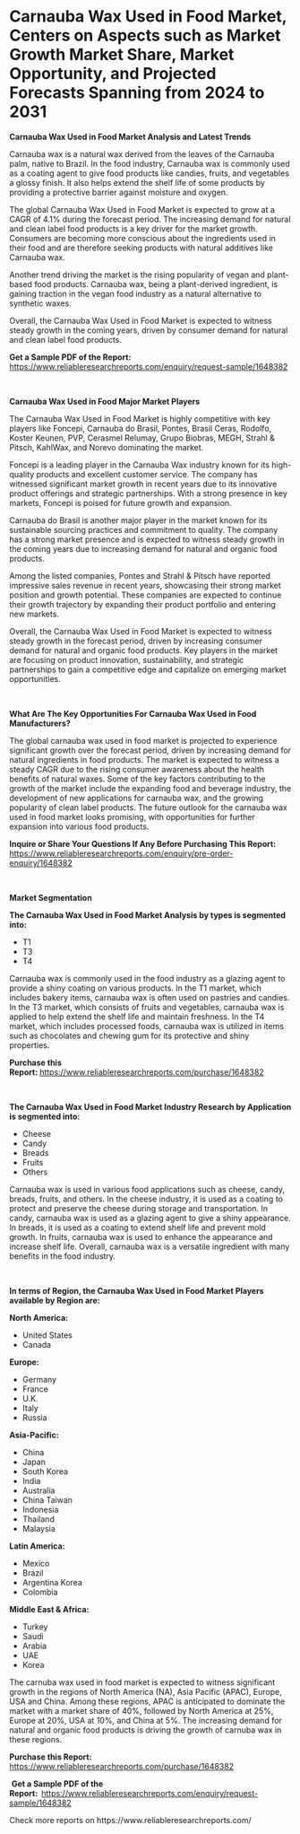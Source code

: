 <p><h1>Carnauba Wax Used in Food Market, Centers on Aspects such as Market Growth Market Share, Market Opportunity, and Projected Forecasts Spanning from 2024 to 2031</h1></p><p><strong>Carnauba Wax Used in Food Market Analysis and Latest Trends</strong></p>
<p><p>Carnauba wax is a natural wax derived from the leaves of the Carnauba palm, native to Brazil. In the food industry, Carnauba wax is commonly used as a coating agent to give food products like candies, fruits, and vegetables a glossy finish. It also helps extend the shelf life of some products by providing a protective barrier against moisture and oxygen.</p><p>The global Carnauba Wax Used in Food Market is expected to grow at a CAGR of 4.1% during the forecast period. The increasing demand for natural and clean label food products is a key driver for the market growth. Consumers are becoming more conscious about the ingredients used in their food and are therefore seeking products with natural additives like Carnauba wax.</p><p>Another trend driving the market is the rising popularity of vegan and plant-based food products. Carnauba wax, being a plant-derived ingredient, is gaining traction in the vegan food industry as a natural alternative to synthetic waxes.</p><p>Overall, the Carnauba Wax Used in Food Market is expected to witness steady growth in the coming years, driven by consumer demand for natural and clean label food products.</p></p>
<p><strong>Get a Sample PDF of the Report:&nbsp;</strong> <a href="https://www.reliableresearchreports.com/enquiry/request-sample/1648382">https://www.reliableresearchreports.com/enquiry/request-sample/1648382</a></p>
<p>&nbsp;</p>
<p><strong>Carnauba Wax Used in Food Major Market Players</strong></p>
<p><p>The Carnauba Wax Used in Food Market is highly competitive with key players like Foncepi, Carnauba do Brasil, Pontes, Brasil Ceras, Rodolfo, Koster Keunen, PVP, Cerasmel Relumay, Grupo Biobras, MEGH, Strahl & Pitsch, KahlWax, and Norevo dominating the market. </p><p>Foncepi is a leading player in the Carnauba Wax industry known for its high-quality products and excellent customer service. The company has witnessed significant market growth in recent years due to its innovative product offerings and strategic partnerships. With a strong presence in key markets, Foncepi is poised for future growth and expansion.</p><p>Carnauba do Brasil is another major player in the market known for its sustainable sourcing practices and commitment to quality. The company has a strong market presence and is expected to witness steady growth in the coming years due to increasing demand for natural and organic food products.</p><p>Among the listed companies, Pontes and Strahl & Pitsch have reported impressive sales revenue in recent years, showcasing their strong market position and growth potential. These companies are expected to continue their growth trajectory by expanding their product portfolio and entering new markets.</p><p>Overall, the Carnauba Wax Used in Food Market is expected to witness steady growth in the forecast period, driven by increasing consumer demand for natural and organic food products. Key players in the market are focusing on product innovation, sustainability, and strategic partnerships to gain a competitive edge and capitalize on emerging market opportunities.</p></p>
<p>&nbsp;</p>
<p><strong>What Are The Key Opportunities For Carnauba Wax Used in Food Manufacturers?</strong></p>
<p><p>The global carnauba wax used in food market is projected to experience significant growth over the forecast period, driven by increasing demand for natural ingredients in food products. The market is expected to witness a steady CAGR due to the rising consumer awareness about the health benefits of natural waxes. Some of the key factors contributing to the growth of the market include the expanding food and beverage industry, the development of new applications for carnauba wax, and the growing popularity of clean label products. The future outlook for the carnauba wax used in food market looks promising, with opportunities for further expansion into various food products.</p></p>
<p><strong>Inquire or Share Your Questions If Any Before Purchasing This Report:</strong> <a href="https://www.reliableresearchreports.com/enquiry/pre-order-enquiry/1648382">https://www.reliableresearchreports.com/enquiry/pre-order-enquiry/1648382</a></p>
<p>&nbsp;</p>
<p><strong>Market Segmentation</strong></p>
<p><strong>The Carnauba Wax Used in Food Market Analysis by types is segmented into:</strong></p>
<p><ul><li>T1</li><li>T3</li><li>T4</li></ul></p>
<p><p>Carnauba wax is commonly used in the food industry as a glazing agent to provide a shiny coating on various products. In the T1 market, which includes bakery items, carnauba wax is often used on pastries and candies. In the T3 market, which consists of fruits and vegetables, carnauba wax is applied to help extend the shelf life and maintain freshness. In the T4 market, which includes processed foods, carnauba wax is utilized in items such as chocolates and chewing gum for its protective and shiny properties.</p></p>
<p><strong>Purchase this Report:&nbsp;</strong><a href="https://www.reliableresearchreports.com/purchase/1648382">https://www.reliableresearchreports.com/purchase/1648382</a></p>
<p>&nbsp;</p>
<p><strong>The Carnauba Wax Used in Food Market Industry Research by Application is segmented into:</strong></p>
<p><ul><li>Cheese</li><li>Candy</li><li>Breads</li><li>Fruits</li><li>Others</li></ul></p>
<p><p>Carnauba wax is used in various food applications such as cheese, candy, breads, fruits, and others. In the cheese industry, it is used as a coating to protect and preserve the cheese during storage and transportation. In candy, carnauba wax is used as a glazing agent to give a shiny appearance. In breads, it is used as a coating to extend shelf life and prevent mold growth. In fruits, carnauba wax is used to enhance the appearance and increase shelf life. Overall, carnauba wax is a versatile ingredient with many benefits in the food industry.</p></p>
<p>&nbsp;</p>
<p><strong>In terms of Region, the Carnauba Wax Used in Food Market Players available by Region are:</strong></p>
<p>
    <p> <strong> North America: </strong>
        <ul>
            <li>United States</li>
            <li>Canada</li>
        </ul>
        </p> 
    <p> <strong> Europe: </strong>
        <ul>
            <li>Germany</li>
            <li>France</li>
            <li>U.K.</li>
            <li>Italy</li>
            <li>Russia</li>
        </ul>
        </p> 
    <p> <strong> Asia-Pacific: </strong>
        <ul>
            <li>China</li>
            <li>Japan</li>
            <li>South Korea</li>
            <li>India</li>
            <li>Australia</li>
            <li>China Taiwan</li>
            <li>Indonesia</li>
            <li>Thailand</li>
            <li>Malaysia</li>
        </ul>
        </p> 
    <p> <strong> Latin America: </strong>
        <ul>
            <li>Mexico</li>
            <li>Brazil</li>
            <li>Argentina Korea</li>
            <li>Colombia</li>
        </ul>
        </p> 
    <p> <strong> Middle East & Africa: </strong>
        <ul>
            <li>Turkey</li>
            <li>Saudi</li>
            <li>Arabia</li>
            <li>UAE</li>
            <li>Korea</li>
        </ul>
    </p>
    </p>
<p><p>The carnuba wax used in food market is expected to witness significant growth in the regions of North America (NA), Asia Pacific (APAC), Europe, USA and China. Among these regions, APAC is anticipated to dominate the market with a market share of 40%, followed by North America at 25%, Europe at 20%, USA at 10%, and China at 5%. The increasing demand for natural and organic food products is driving the growth of carnuba wax in these regions.</p></p>
<p><strong>Purchase this Report: </strong><a href="https://www.reliableresearchreports.com/purchase/1648382">https://www.reliableresearchreports.com/purchase/1648382</a></p>
<p>&nbsp;<strong>Get a Sample PDF of the Report:&nbsp;&nbsp;</strong><a href="https://www.reliableresearchreports.com/enquiry/request-sample/1648382">https://www.reliableresearchreports.com/enquiry/request-sample/1648382</a></p>
<p><strong></strong></p>
<p>Check more reports on https://www.reliableresearchreports.com/</p>
